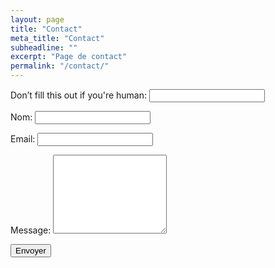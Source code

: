 ```yaml
---
layout: page
title: "Contact"
meta_title: "Contact"
subheadline: ""
excerpt: "Page de contact"
permalink: "/contact/"
---
```

<form name="contact" action="/contact-success/" netlify netlify-honeypot="bot-field">
  <p class="hide">
    <label>Don’t fill this out if you're human: <input name="bot-field"></label>
  </p>
  <p>
    <label>Nom: <input type="text" name="name" required></label>
  </p>
  <p>
    <label>Email: <input type="email" name="email" required></label>
  </p>
  <p>
    <label>Message: <textarea rows="8" name="message" required></textarea></label>
  </p>
  <div class="br20" netlify-recaptcha></div>
  <p>
    <button type="submit">Envoyer</button>
  </p>
</form>
